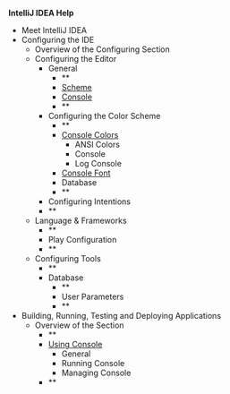 
**IntelliJ IDEA Help**

 - Meet IntelliJ IDEA
 - Configuring the IDE
	 - Overview of the Configuring Section 
	 - Configuring the Editor 
		 - General
			 - **
			 - [Scheme](Scheme.md)
			 - [Console](ConsoleGeneral.md)
			 - **
		 - Configuring the Color Scheme
			 - **
			 - [Console Colors](ConsoleColor.md) 
				 - ANSI Colors
				 - Console
				 - Log Console
			 - [Console Font](ConsoleFont.md)
			- Database
			- **
		- Configuring Intentions
		- **
	- Language & Frameworks
		- **
		- Play Configuration
		- **
	- Configuring Tools   
		- **
		- Database
			- **
			- User Parameters
			- **
- Building, Running, Testing and Deploying Applications
	- Overview of the Section
		- **
		- [Using Console](OverViewConsole.md)
			- General
			- Running Console
			- Managing Console
		- **
